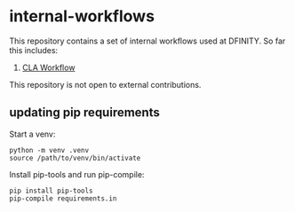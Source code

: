 # internal-workflows

This repository contains a set of internal workflows used at DFINITY. So far this includes:

1. [CLA Workflow](CLA-workflow.md)

This repository is not open to external contributions.

## updating pip requirements
Start a venv:
```
python -m venv .venv
source /path/to/venv/bin/activate
```
Install pip-tools and run pip-compile:
```
pip install pip-tools
pip-compile requirements.in
```
